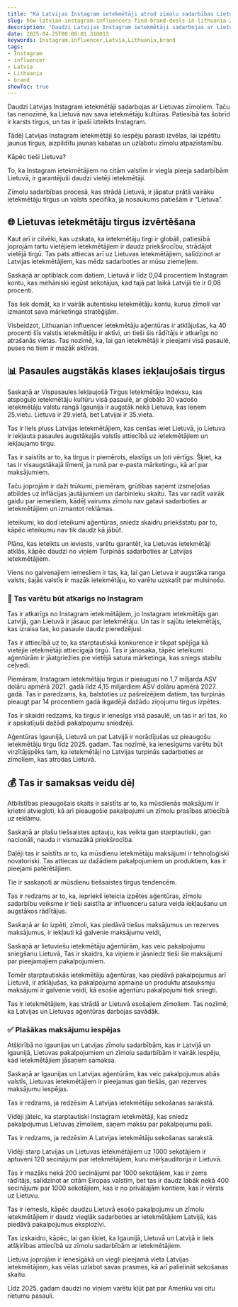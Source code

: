 ```yaml
---
title: "Kā Latvijas Instagram ietekmētāji atrod zīmolu sadarbības Lietuvā"
slug: how-latvian-instagram-influencers-find-brand-deals-in-lithuania-2025-04-25
description: "Daudzi Latvijas Instagram ietekmētāji sadarbojas ar Lietuvas zīmoliem."
date: 2025-04-25T00:08:01.318013
keywords: Instagram,influencer,Latvia,Lithuania,brand
tags:
- Instagram
- influencer
- Latvia
- Lithuania
- brand
showToc: true
---
```


Daudzi Latvijas Instagram ietekmētāji sadarbojas ar Lietuvas zīmoliem. Taču tas nenozīmē, ka Lietuvā nav sava ietekmētāju kultūras. Patiesībā tas šobrīd ir karsts tirgus, un tas ir īpaši izteikts Instagram.

Tādēļ Latvijas Instagram ietekmētāji šo iespēju parasti izvēlas, lai izpētītu jaunus tirgus, aizpildītu jaunas kabatas un uzlabotu zīmolu atpazīstamību. 

Kāpēc tieši Lietuva? 

To, ka Instagram ietekmētājiem no citām valstīm ir viegla pieeja sadarbībām Lietuvā, ir garantējuši daudzi vietēji ietekmētāji. 

Zīmolu sadarbības procesā, kas strādā Lietuvā, ir jāpatur prātā vairāku ietekmētāju tirgus un valsts specifika, ja nosaukums patiešām ir “Lietuva”.

## 🌐 Lietuvas ietekmētāju tirgus izvērtēšana

Kaut arī ir cilvēki, kas uzskata, ka ietekmētāju tirgi ir globāli, patiesībā joprojām tartu vietējiem ietekmētājiem ir daudz priekšrocību, strādājot vietējā tirgū. Tas pats attiecas arī uz Lietuvas ietekmētājiem, salīdzinot ar Latvijas ietekmētājiem, kas mēdz sadarboties ar mūsu ziemeļiem.

Saskaņā ar optiblack.com datiem, Lietuvā ir līdz 0,04 procentiem Instagram kontu, kas mehāniski iegūst sekotājus, kad tajā pat laikā Latvijā tie ir 0,08 procenti. 

Tas liek domāt, ka ir vairāk autentisku ietekmētāju kontu, kurus zīmoli var izmantot sava mārketinga stratēģijām. 

Visbeidzot, Lithuanian influencer ietekmētāju aģentūras ir atklājušas, ka 40 procenti šīs valstis ietekmētāju ir aktīvi, un tieši šis rādītājs ir atkarīgs no atrašanās vietas. Tas nozīmē, ka, lai gan ietekmētāji ir pieejami visā pasaulē, puses no tiem ir mazāk aktīvas. 

## 📊 Pasaules augstākās klases iekļaujošais tirgus

Saskaņā ar Vispasaules Iekļaujošā Tirgus Ietekmētāju Indeksu, kas atspoguļo ietekmētāju kultūru visā pasaulē, ar globālo 30 vadošo ietekmētāju valstu rangā Igaunija ir augstāk nekā Lietuva, kas ieņem 25.vietu. Lietuva ir 29.vietā, bet Latvijai ir 35.vieta. 

Tas ir liels pluss Latvijas ietekmētājiem, kas cenšas ieiet Lietuvā, jo Lietuva ir iekļauta pasaules augstākajās valstīs attiecībā uz ietekmētājiem un iekļaujamo tirgu. 

Tas ir saistīts ar to, ka tirgus ir piemērots, elastīgs un ļoti vērtīgs. Šķiet, ka tas ir visaugstākajā līmenī, ja runā par e-pasta mārketingu, kā arī par maksājumiem. 

Taču joprojām ir daži trūkumi, piemēram, grūtības saņemt izsmeļošas atbildes uz inflācijas jautājumiem un darbinieku skaitu. Tas var radīt vairāk gaidu par iemesliem, kādēļ vairums zīmolu nav gatavi sadarboties ar ietekmētājiem un izmantot reklāmas.

Ieteikumi, ko dod ieteikumi aģentūras, sniedz skaidru priekšstatu par to, kāpēc ieteikumu nav tik daudz kā jābūt. 

Plāns, kas ieteikts un ieviests, varētu garantēt, ka Lietuvas ietekmētāji atklās, kāpēc daudzi no viņiem Turpinās sadarboties ar Latvijas ietekmētājiem. 

Viens no galvenajiem iemesliem ir tas, ka, lai gan Lietuva ir augstāka ranga valsts, šajās valstīs ir mazāk ietekmētāju, ko varētu uzskatīt par mulsinošu.

### 📌 Tas varētu būt atkarīgs no Instagram

Tas ir atkarīgs no Instagram ietekmētājiem, jo Instagram ietekmētājs gan Latvijā, gan Lietuvā ir jāsauc par ietekmētāju. Un tas ir sajūtu ietekmētājs, kas izraisa tas, ko pasaule daudz pieredzējusi. 

Tas ir attiecībā uz to, ka starptautiskā konkurence ir tikpat spējīga kā vietējie ietekmētāji attiecīgajā tirgū. Tas ir jānosaka, tāpēc ieteikumi aģentūrām ir jāatgriežies pie vietējā satura mārketinga, kas sniegs stabilu ceļvedi.

Piemēram, Instagram ietekmētāju tirgus ir pieaugusi no 1,7 miljarda ASV dolāru apmērā 2021. gadā līdz 4,15 miljardiem ASV dolāru apmērā 2027. gadā. Tas ir paredzams, ka, balstoties uz pašreizējiem datiem, tas turpinās pieaugt par 14 procentiem gadā ikgadējā dažādu ziņojumu tirgus izpētes.

Tas ir skaidri redzams, ka tirgus ir ienesīgs visā pasaulē, un tas ir arī tas, ko ir apskatījuši dažādi pakalpojumu sniedzēji. 

Aģentūras Igaunijā, Lietuvā un pat Latvijā ir norādījušas uz pieaugošu ietekmētāju tirgu līdz 2025. gadam. Tas nozīmē, ka ienesīgums varētu būt virzītājspēks tam, ka ietekmētāji no Latvijas turpinās sadarboties ar zīmoliem, kas atrodas Lietuvā.

## 💰  Tas ir samaksas veidu dēļ 

Atbilstības pieaugošais skaits ir saistīts ar to, ka mūsdienās maksājumi ir krietni atviegloti, kā arī pieaugošie pakalpojumi un zīmolu prasības attiecībā uz reklāmu. 

Saskaņā ar plašu tiešsaistes aptauju, kas veikta gan starptautiski, gan nacionāli, nauda ir vismazākā priekšrocība. 

Daļēji tas ir saistīts ar to, ka mūsdienu ietekmētāju maksājumi ir tehnoloģiski novatoriski. Tas attiecas uz dažādiem pakalpojumiem un produktiem, kas ir pieejami patērētājiem. 

Tie ir saskaņoti ar mūsdienu tiešsaistes tirgus tendencēm. 

Tas ir redzams ar to, ka, iepriekš ieteicia izpētes aģentūras, zīmolu sadarbību veiksme ir tieši saistīta ar influenceru satura veida iekļaušanu un augstākos rādītājus. 

Saskaņā ar šo izpēti, zīmoli, kas piedāvā tiešus maksājumus un rezerves maksājumus, ir iekļauti kā galvenie maksājumu veidi,

Saskaņā ar lietuviešu ietekmētāju aģentūrām, kas veic pakalpojumu sniegšanu Lietuvā, Tas ir skaidrs, ka viņiem ir jāsniedz tieši šie maksājumi par pieejamajiem pakalpojumiem.

Tomēr starptautiskās ietekmētāju aģentūras, kas piedāvā pakalpojumus arī Lietuvā, ir atklājušas, ka pakalpojuma apmaiņa un produktu atsauksmju maksājumi ir galvenie veidi, kā esošie aģentūru pakalpojumi tiek sniegti.

Tas ir ietekmētājiem, kas strādā ar Lietuvā esošajiem zīmoliem. Tas nozīmē, ka Latvijas un Lietuvas aģentūras darbojas savādāk. 

### ✅ Plašākas maksājumu iespējas 

Atšķirībā no Igaunijas un Latvijas zīmolu sadarbībām, kas ir Latvijā un Igaunijā, Lietuvas pakalpojumiem un zīmolu sadarbībām ir vairāk iespēju, kad ietekmētājiem jāsaņem samaksa.

Saskaņā ar Igaunijas un Latvijas aģentūrām, kas veic pakalpojumus abās valstīs, Lietuvas ietekmētājiem ir pieejamas gan tiešās, gan rezerves maksājumu iespējas. 

Tas ir redzams, ja redzēsim A Latvijas ietekmētāju sekošanas sarakstā.

Vidēji jāteic, ka starptautiski Instagram ietekmētāji, kas sniedz pakalpojumus Lietuvas zīmoliem, saņem maksu par pakalpojumu paši.

Tas ir redzams, ja redzēsim A Latvijas ietekmētāju sekošanas sarakstā.

Vidēji starp Latvijas un Lietuvas ietekmētājiem uz 1000 sekotājiem ir aptuveni 120 secinājumi par ietekmētājiem, kuru mērķauditorija ir Lietuvā. 

Tas ir mazāks nekā 200 secinājumi par 1000 sekotājiem, kas ir zems rādītājs, salīdzinot ar citām Eiropas valstīm, bet tas ir daudz labāk nekā 400 secinājumi par 1000 sekotājiem, kas ir no privātajām kontiem, kas ir vērsts uz Lietuvu.

Tas ir iemesls, kāpēc daudzu Lietuvā esošo pakalpojumu un zīmolu ietekmētājiem ir daudz vieglāk sadarboties ar ietekmētājiem Latvijā, kas piedāvā pakalpojumus eksplozīvi. 

Tas izskaidro, kāpēc, lai gan šķiet, ka Igaunijā, Lietuvā un Latvijā ir liels atšķirības attiecībā uz zīmolu sadarbībām ar ietekmētājiem. 

Lietuva joprojām ir ienesīgākā un viegli pieejamā vieta Latvijas ietekmētājiem, kas vēlas uzlabot savas prasmes, kā arī palielināt sekošanas skaitu. 

Līdz 2025. gadam daudzi no viņiem varētu kļūt pat par Ameriku vai citu rietumu pasauli.